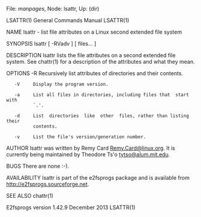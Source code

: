 File: *manpages*,  Node: lsattr,  Up: (dir)

LSATTR(1)                   General Commands Manual                  LSATTR(1)



NAME
       lsattr - list file attributes on a Linux second extended file system

SYNOPSIS
       lsattr [ -RVadv ] [ files...  ]

DESCRIPTION
       lsattr lists the file attributes on a second extended file system.  See
       chattr(1) for a description of the attributes and what they mean.

OPTIONS
       -R     Recursively list attributes of directories and their contents.

       -V     Display the program version.

       -a     List all files in directories, including files that  start  with
              `.'.

       -d     List  directories  like  other  files, rather than listing their
              contents.

       -v     List the file's version/generation number.

AUTHOR
       lsattr was written by Remy Card <Remy.Card@linux.org>.  It is currently
       being maintained by Theodore Ts'o <tytso@alum.mit.edu>.

BUGS
       There are none :-).

AVAILABILITY
       lsattr  is  part  of  the  e2fsprogs  package  and  is  available  from
       http://e2fsprogs.sourceforge.net.

SEE ALSO
       chattr(1)



E2fsprogs version 1.42.9         December 2013                       LSATTR(1)
